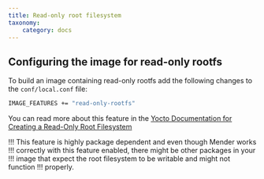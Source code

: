 ```yaml
---
title: Read-only root filesystem
taxonomy:
    category: docs
---
```


## Configuring the image for read-only rootfs

To build an image containing read-only rootfs add the following changes to the `conf/local.conf` file:

```bash
IMAGE_FEATURES += "read-only-rootfs"
```

You can read more about this feature in the [Yocto Documentation for Creating a Read-Only Root
Filesystem](https://docs.yoctoproject.org/dev-manual/common-tasks.html?target=_blank#creating-a-read-only-root-filesystem)

!!! This feature is highly package dependent and even though Mender works
!!! correctly with this feature enabled, there might be other packages in your
!!! image that expect the root filesystem to be writable and might not function
!!! properly.
